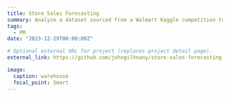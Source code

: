 ```yaml
---
title: Store Sales Forecasting
summary: Analyze a dataset sourced from a Walmart Kaggle competition to extract insights on store performance and make future sales predictions using advanced time series models like SARIMAX, Prophet, and XGBoost. The XGBoost model underwent optimization through RandomSearchCV for hyperparameter tuning. The Prophet model, incorporating predictive variables such as temperature, fuel price, department, and store size, achieved an R-Squared score of 0.97, forecasting weekly sales with less than a 6% margin of error. A SARIMAX model was also built, utilizing an Auto ARIMA to automatically generate optimal p,q,d values for the ARIMA and Seasonal components.
tags:
  - PM
date: "2023-12-29T00:00:00Z"

# Optional external URL for project (replaces project detail page).
external_link: https://github.com/johngilheany/store-sales-forecasting

image:
  caption: warehouse
  focal_point: Smart
---
```


